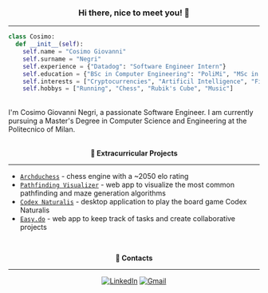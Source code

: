 <h3 align="center"> <b>Hi there, nice to meet you! 👋</b> </h3>

---

```python
class Cosimo:
  def __init__(self):
    self.name = "Cosimo Giovanni"
    self.surname = "Negri"
    self.experience = {"Datadog": "Software Engineer Intern"}
    self.education = {"BSc in Computer Engineering": "PoliMi", "MSc in Computer Science and Engineering": "PoliMi"}
    self.interests = ["Cryptocurrencies", "Artificil Intelligence", "Finance"]
    self.hobbys = ["Running", "Chess", "Rubik's Cube", "Music"]
```

<br />
I'm Cosimo Giovanni Negri, a passionate Software Engineer. I am currently pursuing a Master's Degree in Computer Science and Engineering at the Politecnico of Milan.

<br />
<br />
<p align="center"> <b>🔨 Extracurricular Projects</b> </p>

---

- [`Archduchess`](https://github.com/cosimonegri/Archduchess) - chess engine with a ~2050 elo rating
- [`Pathfinding Visualizer`](https://github.com/cosimonegri/pathfinding-visualizer) - web app to visualize the most common pathfinding and maze generation algorithms
- [`Codex Naturalis`](https://github.com/cosimonegri/ing-sw-2024-lovino-mierlita-negri-orizio) - desktop application to play the board game Codex Naturalis
- [`Easy.do`](https://github.com/cosimonegri/easy-do) - web app to keep track of tasks and create collaborative projects

<br />
<p align="center"> <b>📢 Contacts</b> </p>

---

<div align=center>

[![LinkedIn](https://img.shields.io/badge/linkedin-%230077B5.svg?style=for-the-badge&logo=linkedin&logoColor=white)](https://www.linkedin.com/in/cosimogiovanninegri)
[![Gmail](https://img.shields.io/badge/Gmail-D14836?style=for-the-badge&logo=gmail&logoColor=white)](mailto:cosimogiovanninegri@gmail.com)

<div>
